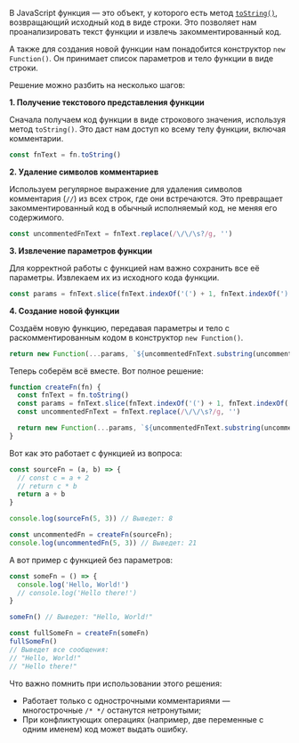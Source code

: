 В JavaScript функция — это объект, у которого есть метод [`toString()`](/js/object-tostring/), возвращающий исходный код в виде строки. Это позволяет нам проанализировать текст функции и извлечь закомментированный код.

А также для создания новой функции нам понадобится конструктор `new Function()`. Он принимает список параметров и тело функции в виде строки.

Решение можно разбить на несколько шагов:

**1. Получение текстового представления функции**

Сначала получаем код функции в виде строкового значения, используя метод `toString()`. Это даст нам доступ ко всему телу функции, включая комментарии.

```js
const fnText = fn.toString()
```

**2. Удаление символов комментариев**

Используем регулярное выражение для удаления символов комментария (`//`) из всех строк, где они встречаются. Это превращает закомментированный код в обычный исполняемый код, не меняя его содержимого.

```js
const uncommentedFnText = fnText.replace(/\/\/\s?/g, '')
```

**3. Извлечение параметров функции**

Для корректной работы с функцией нам важно сохранить все её параметры. Извлекаем их из исходного кода функции.

```js
const params = fnText.slice(fnText.indexOf('(') + 1, fnText.indexOf(')')).split(',').map(p => p.trim())
```

**4. Создание новой функции**

Создаём новую функцию, передавая параметры и тело с раскомментированным кодом в конструктор `new Function()`.

```js
return new Function(...params, `${uncommentedFnText.substring(uncommentedFnText.indexOf('{'))}`)
```

Теперь соберём всё вместе. Вот полное решение:

```js
function createFn(fn) {
  const fnText = fn.toString()
  const params = fnText.slice(fnText.indexOf('(') + 1, fnText.indexOf(')')).split(',').map(p => p.trim())
  const uncommentedFnText = fnText.replace(/\/\/\s?/g, '')

  return new Function(...params, `${uncommentedFnText.substring(uncommentedFnText.indexOf('{'))}`)
}
```

Вот как это работает с функцией из вопроса:

```js
const sourceFn = (a, b) => {
  // const c = a + 2
  // return c * b
  return a + b
}

console.log(sourceFn(5, 3)) // Выведет: 8

const uncommentedFn = createFn(sourceFn);
console.log(uncommentedFn(5, 3)) // Выведет: 21
```

А вот пример с функцией без параметров:

```js
const someFn = () => {
  console.log('Hello, World!')
  // console.log('Hello there!')
}

someFn() // Выведет: "Hello, World!"

const fullSomeFn = createFn(someFn)
fullSomeFn()
// Выведет все сообщения:
// "Hello, World!"
// "Hello there!"
```

Что важно помнить при использовании этого решения:

- Работает только с однострочными комментариями — многострочные `/* */` останутся нетронутыми;
- При конфликтующих операциях (например, две переменные с одним именем) код может выдать ошибку.
